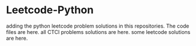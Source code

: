 # Leetcode-Python
adding the python leetcode problem solutions in this repositories. 
The code files are here.
all CTCI problems solutions are here.
some leetcode solutions are here.






























































































































































































































































































































































































































































































































































































































































































































































































































































































































































































































































